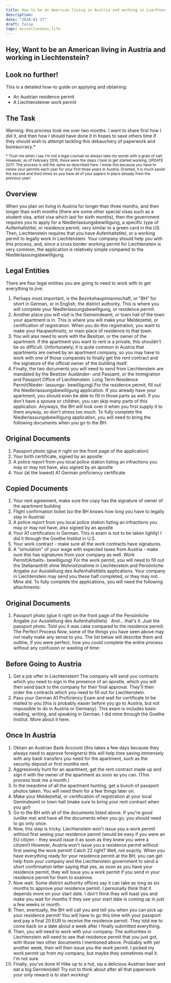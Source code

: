 ```yaml
---
title: How to be an American living in Austria and working in Liechtenstein
description:
date: "2018-01-17"
draft: false
tags: miscellaneous,life
---
```


## Hey, Want to be an American living in Austria and working in Liechtenstein?
## Look no further!

This is a detailed how-to guide on applying and obtaining:
- An Austrian residence permit
- A Liechtensteiner work permit

## The Task

Warning: this process took me over two months. I want to share first how I did it, and then how I should have done it in hopes to save others time if they should wish to attempt tackling this debauchery of paperwork and bureaucracy.*

<sup>\* Trust me when I say I'm not a legal counsel so always take my words with a grain of salt. However, as of February 2016, these were the steps I took to get started working. UPDATE 2017: The process is still the same as described here. I know this because you have to renew your permits each year for your first three years in Austria. Granted, it is much easier the second and third times as you have all of your papers in place already from the previous year!</sup>

## Overview

When you plan on living in Austria for longer than three months, and then longer than sixth months (there are some other special visas such as a student visa, artist visa which last for sixth months), then the government requires you to apply for a Niedlerlassungsbewilligung, a specific type of Aufenhaltstitel, or residence permit, very similar to a green card in the US. Then, Liechtenstein requires that you have Aufenhaltstitel, or a working permit to legally work in Liechtenstein. Your company should help you with this process, and, since a cross border working permit for Liechtenstein is very common, the application is relatively simple compared to the Niedlerlassungsbewilligung.

## Legal Entities

There are four legal entities you are going to need to work with to get everything to jive:
1. Perhaps most important, is the Bezirkshauptmannschaft, or "BH" for short in German, or in English, the district authority. This is where you will complete your Niedlerlassungsbewilligung, or residence permit.
2. Another place you will visit is the Gemeindeamt, or town hall of the town your apartment is in. This is where you will make your Meldezettel, or certification of registration. When you do this registration, you want to make your Haupwohnsitz, or main place of residence to that town.
3. You will also need to work with the Besitzer, or the owner of the apartment. If the apartment you want to rent is a private, this shouldn't be so difficult. Unfortunately, it is quite common in Austria that apartments are owned by an apartment company, so you may have to work with one of those companies to finally get the rent contract and the signature of the official owner of the building itself.
4. Finally, the two documents you will need to send from Liechtenstein are mandated by the Besitzer Ausländer- und Passamt, or the Immigration and Passport Office of Liechtenstein.
Long Term Residence Permit(Nieder- lassungs- bewilligung)
For the residence permit, fill out the Niedlerlassungsbewilligung application. If you already have your apartment, you should even be able to fill in those parts as well. If you don't have a spouse or children, you can skip many parts of this application. Anyways, the BH will look over it when you first supply it to them anyway, so don't stress too much.
To fully complete the Niedlerlassungsbewilligung application, you will need to bring the following documents when you go to the BH:

## Original Documents

1. Passport photo (glue it right on the front page of the application)
2. Your birth certificate, signed by an apostle
3. A police report from you local police station listing an infractions you may or may not have, also signed by an apostle
4. Your (at the lowest) A1 German proficiency certificate

## Copied Documents

1. Your rent agreement, make sure the copy has the signature of owner of the apartment building
2. Flight confirmation ticket (so the BH knows how long you have to legally stay in Austria)
3. A police report from you local police station listing an infractions you may or may not have, also signed by an apostle
4. Your A1 certification in German. This is exam is not to be taken lightly! I did it through the Goethe Institut in U.S.
5. Your work contract - make sure all the work contracts have signatures.
6. A "simulation" of your wage with expected taxes from Austria - make sure this has signatures from your company as well.
Work Permit(Arbeits- bewilligung)
For the work permit, you will need to fill out the Stellanantritt ohne Wohnsitznahme in Liechtenstein and Persönliche Angabe zur Ausstellung des Aufenhaltstitels applications. Your company in Liechtenstein may send you these half completed, or they may not. Mine did.
To fully complete the applications, you will need the following attachments:

## Original Documents

1. Passport photo (glue it right on the front page of the Persönliche Angabe zur Ausstellung des Aufenhaltstitels)
 
And... that's it. Just the passport photo. Told you it was cake compared to the residence permit.
The Perfect Process
Now, some of the things you have seen above may not really make any sense to you. The list below will describe them and outline, if you were perfect, how you could complete the entire process without any confusion or wasting of time:

## Before Going to Austria

1. Get a job offer in Liechtenstein! The company will send you contracts which you need to sign in the presence of an apostle, which you will then send back to the company for their final approval. They'll then order the contracts which you need to fill out for Liechtenstein.
2. Pass your German A1 Proficiency Exam and wait for certificate to be mailed to you (this is probably easier before you go to Austria, but not impossible to do in Austria or Germany). This exam is includes basic reading, writing, and speaking in German. I did mine through the Goethe Institut. More about it here.

## Once In Austria

1. Obtain an Austrian Bank Account (this takes a few days because they always need to approve foreigners) this will help time saving immensely with any bank transfers you need for the apartment, such as the security deposit or first months rent.
2. Aggressively hunt for an apartment, get the rent contract made up and sign it with the owner of the apartment as soon as you can. (This process took me a month.)
3. In the meantime of all the apartment hunting, get a bunch of passport photos taken. You will need them for a few things later on.
4. Make your Meldezettal, or certification of registration at your local  Gemindeamt or town hall (make sure to bring your rent contract when you go!)
5. Go to the BH with all of the documents listed above. If you're good (unlike me) and have all the documents when you go, you should need to go only once.
6. Now, this step is tricky. Liechtenstein won't issue you a work permit without first seeing your residence permit (would be easy if you were an EU citizen - they would issue it as soon as they knew you were a citizen!) However, Austria won't issue you a residence permit without first seeing the work permit! Catch 22 right? Well, not exactly. When you have everything ready for your residence permit at the BH, you can get help from your company and the Liechtenstein government to send a short confirmation letter saying that yes, as soon as you have your residence permit, they will issue you a work permit if you send in your residence permit for them to examine.
7. Now wait. Some district authority offices say it can take as long as six months to approve your residence permit. I personally think that it depends more on your start date. I don't think they will toast you and make you wait for months if they see your start date is coming up in just a few weeks or month.
8. Then, eventually, the BH will call you and tell you when you can pick up your residence permit! You will have to go this time with your passport and pay a final 20 EUR to receive the residence permit. They told me to come back on a date about a week after I finally submitted everything.
9. Then, you will need to work with your company. The authorities in Liechtenstein will need to see that residence permit that you just got, with those two other documents I mentioned above. Probably with yet another week, then will then issue you the work permit. I picked my work permit up from my company, but maybe they sometimes mail it. I'm not sure.
10. Finally, you've done it! Hike up to a hut, sip a delicious Austrian beer and eat a big Germknödel! Try not to think about after all that paperwork your only reward is to start working!
 
 
 
